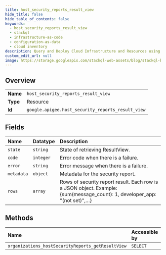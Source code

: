 ```yaml
---
title: host_security_reports_result_view
hide_title: false
hide_table_of_contents: false
keywords:
  - host_security_reports_result_view
  - stackql
  - infrastructure-as-code
  - configuration-as-data
  - cloud inventory
description: Query and Deploy Cloud Infrastructure and Resources using SQL
custom_edit_url: null
image: https://storage.googleapis.com/stackql-web-assets/blog/stackql-blog-post-featured-image.png
---
```

  
    

## Overview
<table><tbody>
<tr><td><b>Name</b></td><td><code>host_security_reports_result_view</code></td></tr>
<tr><td><b>Type</b></td><td>Resource</td></tr>
<tr><td><b>Id</b></td><td><code>google.apigee.host_security_reports_result_view</code></td></tr>
</tbody></table>

## Fields
| Name | Datatype | Description |
|:-----|:---------|:------------|
| `state` | `string` | State of retrieving ResultView. |
| `code` | `integer` | Error code when there is a failure. |
| `error` | `string` | Error message when there is a failure. |
| `metadata` | `object` | Metadata for the security report. |
| `rows` | `array` | Rows of security report result. Each row is a JSON object. Example: {sum(message_count): 1, developer_app: "(not set)",…} |
## Methods
| Name | Accessible by | Required Params |
|:-----|:--------------|:----------------|
| `organizations_hostSecurityReports_getResultView` | `SELECT` | `name` |
